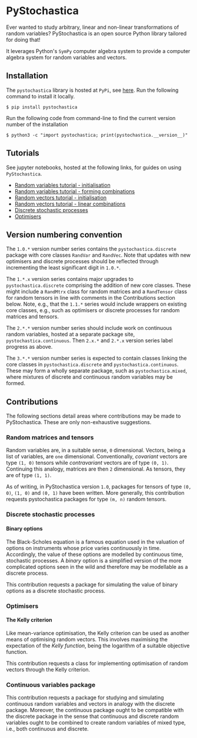 # PyStochastica

Ever wanted to study arbitrary, linear and non-linear transformations of random variables? 
PyStochastica is an open source Python library tailored for doing that! 

It leverages Python's `SymPy` computer algebra system to provide a computer algebra system for random variables
and vectors.

## Installation

The `pystochastica` library is hosted at `PyPi`, see [here](https://pypi.org/project/pystochastica/). Run the following command to install it locally.

    $ pip install pystochastica

Run the following code from command-line to find the current version number of the installation

    $ python3 -c "import pystochastica; print(pystochastica.__version__)"

## Tutorials

See jupyter notebooks, hosted at the following links, for guides on using `PyStochastica`.

- [Random variables tutorial - initialisation](https://nbviewer.org/github/KshkB/pystochastica/blob/main/tutorials/random_variables_init.ipynb) 
- [Random variables tutorial - forming combinations](https://nbviewer.org/github/KshkB/pystochastica/blob/main/tutorials/random_variables_comb.ipynb)
- [Random vectors tutorial - initialisation](https://nbviewer.org/github/KshkB/pystochastica/blob/main/tutorials/random_vectors_init.ipynb)
- [Random vectors tutorial - linear combinations](https://nbviewer.org/github/KshkB/pystochastica/blob/main/tutorials/random_vectors_combinations.ipynb)
- [Discrete stochastic processes](https://nbviewer.org/github/KshkB/pystochastica/blob/main/tutorials/dsps.ipynb)
- [Optimisers](https://nbviewer.org/github/KshkB/pystochastica/blob/main/tutorials/optimisers.ipynb)

## Version numbering convention

The `1.0.*` version number series contains the `pystochastica.discrete` package with core classes `RandVar` and `RandVec`. 
Note that updates with new optimisers and discrete processes should be reflected through incrementing the least significant digit in `1.0.*`.

The `1.*.x` version series contains major upgrades to `pystochastica.discrete` comprising the addition of new core classes. These might include 
a `RandMtrx` class for random matrices and a `RandTensor` class for random tensors in line with comments in the Contributions section below.
Note, e.g., that the `1.1.*` series would include wrappers on existing core classes, e.g., such as optimisers or discrete processes for 
random matrices and tensors.

The `2.*.*` version number series should include work on continuous random variables, hosted at a separate package site, `pystochastica.continuous`.
Then `2.x.*` and `2.*.x` version series label progress as above.

The `3.*.*` version number series is expected to contain classes linking the core classes in `pystochastica.discrete` and `pystochastica.continuous`.
These may form a wholly separate package, such as `pystochastica.mixed`, where mixtures of discrete and continuous random variables may be formed.

## Contributions

The following sections detail areas where contributions may be made to PyStochastica. 
These are only non-exhaustive suggestions.

### Random matrices and tensors

Random variables are, in a suitable sense, `0` dimensional. Vectors, being a list of variables, are `one` dimensional.
Conventionally, *covariant* vectors are type `(1, 0)` tensors while *contravariant* vectors are of type `(0, 1)`. 
Continuing this analogy, matrices are then `2` dimensional. As tensors, they are of type `(1, 1)`.

As of writing, in PyStochastica version `1.0`, packages for tensors of type `(0, 0)`, `(1, 0)` and `(0, 1)` have been written.
More generally, this contribution requests pystochastica packages for type `(m, n)` random tensors. 

### Discrete stochastic processes

#### Binary options

The Black-Scholes equation is a famous equation used in the valuation of options on instruments whose price varies continuously
in time. Accordingly, the value of these options are modelled by continuous time, stochastic processes. A *binary* option is a 
 simplified version of the more complicated options seen in the wild and therefore may be modellable as a discrete process. 

This contribution requests a package for simulating the value of binary options as a discrete stochastic process.

### Optimisers

#### The Kelly criterion

Like mean-variance optimisation, the Kelly criterion can be used as another means of optimising random vectors. 
This involves maximising the expectation of the *Kelly function*, being the logarithm of a suitable objective
function.

This contribution requests a class for implementing optimisation of random vectors through the Kelly criterion.

### Continuous variables package

This contribution requests a package for studying and simulating continuous random variables and vectors in analogy
with the discrete package. Moreover, the continuous package ought to be compatible with the discrete package in the 
sense that continuous and discrete random variables ought to be combined to create random variables of mixed type, i.e., 
both continuous and discrete.
